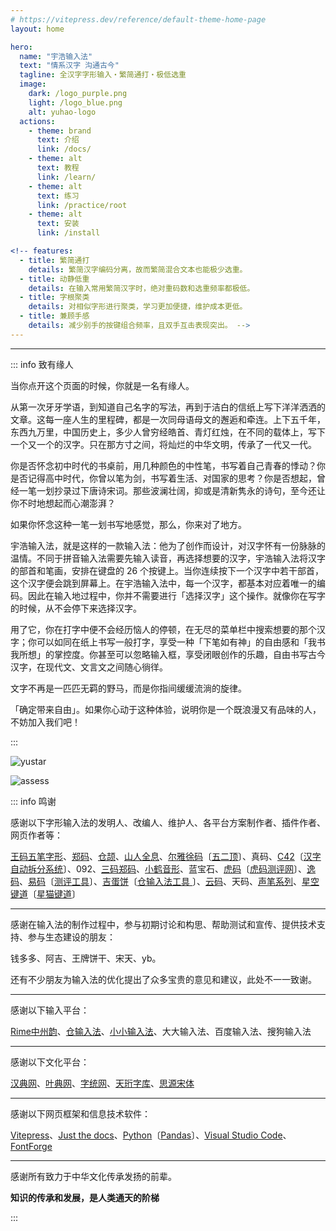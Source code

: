 ```yaml
---
# https://vitepress.dev/reference/default-theme-home-page
layout: home

hero:
  name: "宇浩输入法"
  text: "情系汉字 沟通古今"
  tagline: 全汉字字形输入・繁简通打・极低选重
  image:
    dark: /logo_purple.png
    light: /logo_blue.png
    alt: yuhao-logo
  actions:
    - theme: brand
      text: 介绍
      link: /docs/
    - theme: alt
      text: 教程
      link: /learn/
    - theme: alt
      text: 练习
      link: /practice/root
    - theme: alt
      text: 安装
      link: /install

<!-- features:
  - title: 繁简通打
    details: 繁简汉字编码分离，故而繁简混合文本也能极少选重。
  - title: 动静低重
    details: 在输入常用繁简汉字时，绝对重码数和选重频率都极低。
  - title: 字根聚类
    details: 对相似字形进行聚类，学习更加便捷，维护成本更低。
  - title: 兼顾手感
    details: 减少别手的按键组合频率，且双手互击表现突出。 -->
---
```


<script setup>
import Search from '@/search/FetchSearch.vue'
import Chaifen from '@/chaifen/Chaifen.vue'
</script>
<Search zigenUrl="/zigen-star.csv" supplement />

---

<div class="flex justify-center flex-wrap my-8">
<Chaifen char="光" id="宇" :parts='[3,3]' />
<Chaifen char='華' id='華' :parts='[4,5,2]' :colors='[1,2,3]' />
<Chaifen char="星" id="星" :parts='[4,5]' />
<Chaifen char="陳" id="陳" :parts='[2,1,4,3]' :colors='[1,2,3,2]' />
</div>

::: info 致有缘人

当你点开这个页面的时候，你就是一名有缘人。

从第一次牙牙学语，到知道自己名字的写法，再到于洁白的信纸上写下洋洋洒洒的文章。这每一座人生的里程碑，都是一次同母语母文的邂逅和牵连。上下五千年，东西九万里，中国历史上，多少人曾穷经皓首、青灯红烛，在不同的载体上，写下一个又一个的汉字。只在那方寸之间，将灿烂的中华文明，传承了一代又一代。

你是否怀念初中时代的书桌前，用几种颜色的中性笔，书写着自己青春的悸动？你是否记得高中时代，你曾以笔为剑，书写着生活、对国家的思考？你是否想起，曾经一笔一划抄录过下唐诗宋词。那些波澜壮阔，抑或是清新隽永的诗句，至今还让你不时地想起而心潮澎湃？

如果你怀念这种一笔一划书写地感觉，那么，你来对了地方。

宇浩输入法，就是这样的一款输入法：他为了创作而设计，对汉字怀有一份脉脉的温情。不同于拼音输入法需要先输入读音，再选择想要的汉字，宇浩输入法将汉字的部首和笔画，安排在键盘的 26 个按键上。当你连续按下一个汉字中若干部首，这个汉字便会跳到屏幕上。在宇浩输入法中，每一个汉字，都基本对应着唯一的编码。因此在输入地过程中，你并不需要进行「选择汉字」这个操作。就像你在写字的时候，从不会停下来选择汉字。

用了它，你在打字中便不会经历恼人的停顿，在无尽的菜单栏中搜索想要的那个汉字；你可以如同在纸上书写一般打字，享受一种「下笔如有神」的自由感和「我书我所想」的掌控度。你甚至可以忽略输入框，享受闭眼创作的乐趣，自由书写古今汉字，在现代文、文言文之间随心徜徉。

文字不再是一匹匹无羁的野马，而是你指间缓缓流淌的旋律。

「确定带来自由」。如果你心动于这种体验，说明你是一个既浪漫又有品味的人，不妨加入我们吧！

:::

![yustar](/yustar.png)

![assess](/assess.png)

::: info 鸣谢

感谢以下字形输入法的发明人、改编人、维护人、各平台方案制作者、插件作者、网页作者等：

[王码五笔字形](http://www.wangma.net.cn/)、[郑码](https://www.china-e.com.cn/li/main/zhengma/jj.htm)、[仓颉](http://www.cbflabs.com/)、[山人全息](https://siuze.github.io/ShanRenMaLTS/)、[尔雅徐码](http://xumax.cn/)〔[五二顶](https://github.com/Ace-Who/rime-xuma?tab=readme-ov-file)〕、真码、[C42](https://github.com/tansongchen/c42)〔[汉字自动拆分系统](https://chaifen.app/)〕、092、[三码郑码](http://zzzm.ysepan.com/?xzpd=1)、[小鹤音形](https://flypy.com/)、蓝宝石、[虎码](https://www.tiger-code.com/)〔[虎码测评网](http://assess.tiger-code.com/)〕、[逸码](https://yb6b.github.io/yima/graceful-code/)、[易码](https://yb6b.github.io/yima/)〔[测评工具](https://yb6b.github.io/#/)〕、[吉蛋饼](https://lost-melody.github.io/wafel/)〔[仓输入法工具
](https://lost-melody.github.io/hamster-tools/)〕、[云码](https://github.com/orbitoo/kumo)、天码、[声笔系列](https://sbxlm.github.io/)、[星空键道](https://xkinput.gitee.io/)〔[星猫键道](https://github.com/hugh7007/xmjd6-rere)〕

---

感谢在输入法的制作过程中，参与初期讨论和构思、帮助测试和宣传、提供技术支持、参与生态建设的朋友：

钱多多、阿吉、王牌饼干、宋天、yb。

还有不少朋友为输入法的优化提出了众多宝贵的意见和建议，此处不一一致谢。

---

感谢以下输入平台：

[Rime中州韵](https://rime.im/)、[仓输入法](https://ihsiao.com/apps/hamster/)、[小小输入法](https://yong.dgod.net/)、大大输入法、百度输入法、搜狗输入法

---

感谢以下文化平台：

[汉典网](https://www.zdic.net/)、[叶典网](http://yedict.com/zslf.htm)、[字统网](https://zi.tools/)、[天珩字库](http://cheonhyeong.com/Simplified/download.html)、[思源宋体](https://source.typekit.com/source-han-serif/cn/)

---

感谢以下网页框架和信息技术软件：

[Vitepress](https://vitepress.dev/zh/)、[Just the docs](https://just-the-docs.com/)、[Python](https://www.python.org/)〔[Pandas](https://pandas.pydata.org/)〕、[Visual Studio Code](https://code.visualstudio.com/)、[FontForge](https://fontforge.org/en-US/)

---

感谢所有致力于中华文化传承发扬的前辈。

**知识的传承和发展，是人类通天的阶梯**

:::